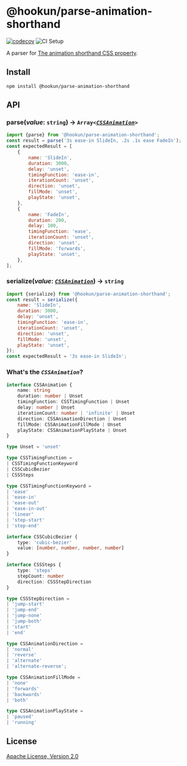 # @hookun/parse-animation-shorthand

[![codecov](https://codecov.io/gh/hookun/parse-animation-shorthand/branch/master/graph/badge.svg)](https://codecov.io/gh/hookun/parse-animation-shorthand)
![CI Setup](https://github.com/hookun/parse-animation-shorthand/workflows/CI%20Setup/badge.svg)

A parser for [The animation shorthand CSS property](https://developer.mozilla.org/docs/Web/CSS/animation).

## Install

```
npm install @hookun/parse-animation-shorthand
```

## API

### parse(*value*: `string`) → <code>Array<[*CSSAnimation*](#whats-the-cssanimation)></code>

```javascript
import {parse} from '@hookun/parse-animation-shorthand';
const result = parse('3s ease-in SlideIn, .2s .1s ease FadeIn');
const expectedResult = [
    {
        name: 'SlideIn',
        duration: 3000,
        delay: 'unset',
        timingFunction: 'ease-in',
        iterationCount: 'unset',
        direction: 'unset',
        fillMode: 'unset',
        playState: 'unset',
    },
    {
        name: 'FadeIn',
        duration: 200,
        delay: 100,
        timingFunction: 'ease',
        iterationCount: 'unset',
        direction: 'unset',
        fillMode: 'forwards',
        playState: 'unset',
    },
];
```

### serialize(*value*: *<code>[CSSAnimation](#whats-the-cssanimation)</code>*) → `string`

```javascript
import {serialize} from '@hookun/parse-animation-shorthand';
const result = serialize({
    name: 'SlideIn',
    duration: 3000,
    delay: 'unset',
    timingFunction: 'ease-in',
    iterationCount: 'unset',
    direction: 'unset',
    fillMode: 'unset',
    playState: 'unset',
});
const expectedResult = '3s ease-in SlideIn';
```

### What's the *`CSSAnimation`*?

```typescript
interface CSSAnimation {
    name: string
    duration: number | Unset
    timingFunction: CSSTimingFunction | Unset
    delay: number | Unset
    iterationCount: number | 'infinite' | Unset
    direction: CSSAnimationDirection | Unset
    fillMode: CSSAnimationFillMode | Unset
    playState: CSSAnimationPlayState | Unset
}

type Unset = 'unset'

type CSSTimingFunction =
| CSSTimingFunctionKeyword
| CSSCubicBezier
| CSSSteps

type CSSTimingFunctionKeyword =
| 'ease'
| 'ease-in'
| 'ease-out'
| 'ease-in-out'
| 'linear'
| 'step-start'
| 'step-end'

interface CSSCubicBezier {
    type: 'cubic-bezier'
    value: [number, number, number, number]
}

interface CSSSteps {
    type: 'steps'
    stepCount: number
    direction: CSSStepDirection
}

type CSSStepDirection =
| 'jump-start'
| 'jump-end'
| 'jump-none'
| 'jump-both'
| 'start'
| 'end'

type CSSAnimationDirection =
| 'normal'
| 'reverse'
| 'alternate'
| 'alternate-reverse';

type CSSAnimationFillMode =
| 'none'
| 'forwards'
| 'backwards'
| 'both'

type CSSAnimationPlayState =
| 'paused'
| 'running'
```

## License

[Apache License, Version 2.0](LICENSE.txt)
